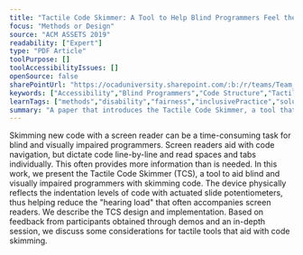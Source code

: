 ```yaml
---
title: "Tactile Code Skimmer: A Tool to Help Blind Programmers Feel the Structure of Code"
focus: "Methods or Design"
source: "ACM ASSETS 2019"
readability: ["Expert"]
type: "PDF Article"
toolPurpose: []
toolAccessibilityIssues: []
openSource: false
sharePointUrl: "https://ocaduniversity.sharepoint.com/:b:/r/teams/Team_WeCount/Shared%20Documents/Resources%20and%20Tools/Literature%20(curated)/Tactile%20Code%20Skimmer.pdf?csf=1&web=1&e=yOcVDL"
keywords: ["Accessibility","Blind Programmers","Code Structure","Tactile Aids","Visually Impaired"]
learnTags: ["methods","disability","fairness","inclusivePractice","solution"]
summary: "A paper that introduces the Tactile Code Skimmer, a tool that helps blind and visually impaired programmers skim code. "
---
```

Skimming new code with a screen reader can be a time-consuming task for blind and visually impaired programmers. Screen readers aid with code navigation, but dictate code line-by-line and read spaces and tabs individually. This often provides more information than is needed. In this work, we present the Tactile Code Skimmer (TCS), a tool to aid blind and visually impaired programmers with skimming code. The device physically reflects the indentation levels of code with actuated slide potentiometers, thus helping reduce the "hearing load" that often accompanies screen readers. We describe the TCS design and implementation. Based on feedback from participants obtained through demos and an in-depth session, we discuss some considerations for tactile tools that aid with code skimming.
